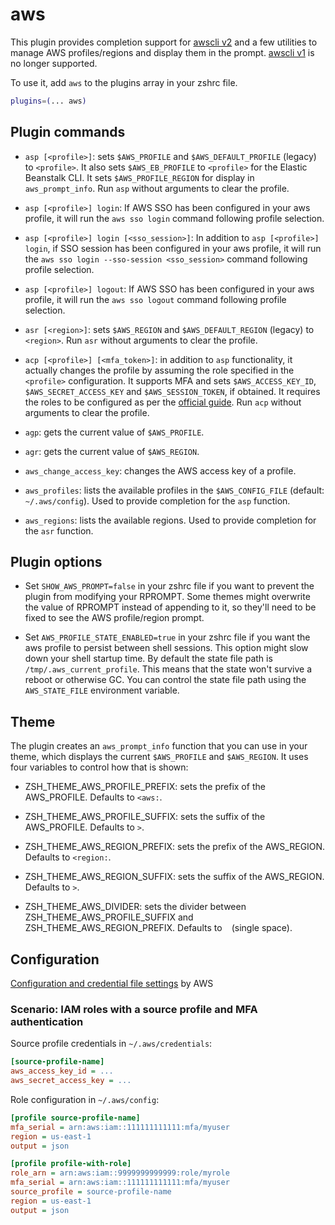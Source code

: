 # aws

This plugin provides completion support for [awscli v2](https://awscli.amazonaws.com/v2/documentation/api/latest/reference/index.html)
and a few utilities to manage AWS profiles/regions and display them in the prompt.
[awscli v1](https://docs.aws.amazon.com/cli/latest/userguide/cliv2-migration.html) is no longer supported.

To use it, add `aws` to the plugins array in your zshrc file.

```zsh
plugins=(... aws)
```

## Plugin commands

* `asp [<profile>]`: sets `$AWS_PROFILE` and `$AWS_DEFAULT_PROFILE` (legacy) to `<profile>`.
  It also sets `$AWS_EB_PROFILE` to `<profile>` for the Elastic Beanstalk CLI. It sets `$AWS_PROFILE_REGION` for display in `aws_prompt_info`.
  Run `asp` without arguments to clear the profile.
* `asp [<profile>] login`: If AWS SSO has been configured in your aws profile, it will run the `aws sso login` command following profile selection.
* `asp [<profile>] login [<sso_session>]`: In addition to `asp [<profile>] login`, if SSO session has been configured in your aws profile, it will run the `aws sso login --sso-session <sso_session>` command following profile selection.
* `asp [<profile>] logout`: If AWS SSO has been configured in your aws profile, it will run the `aws sso logout` command following profile selection.

* `asr [<region>]`: sets `$AWS_REGION` and `$AWS_DEFAULT_REGION` (legacy) to `<region>`.
  Run `asr` without arguments to clear the profile.

* `acp [<profile>] [<mfa_token>]`: in addition to `asp` functionality, it actually changes
   the profile by assuming the role specified in the `<profile>` configuration. It supports
   MFA and sets `$AWS_ACCESS_KEY_ID`, `$AWS_SECRET_ACCESS_KEY` and `$AWS_SESSION_TOKEN`, if
   obtained. It requires the roles to be configured as per the
   [official guide](https://docs.aws.amazon.com/cli/latest/userguide/cli-configure-role.html).
   Run `acp` without arguments to clear the profile.

* `agp`: gets the current value of `$AWS_PROFILE`.

* `agr`: gets the current value of `$AWS_REGION`.

* `aws_change_access_key`: changes the AWS access key of a profile.

* `aws_profiles`: lists the available profiles in the  `$AWS_CONFIG_FILE` (default: `~/.aws/config`).
  Used to provide completion for the `asp` function.

* `aws_regions`: lists the available regions.
  Used to provide completion for the `asr` function.

## Plugin options

* Set `SHOW_AWS_PROMPT=false` in your zshrc file if you want to prevent the plugin from modifying your RPROMPT.
  Some themes might overwrite the value of RPROMPT instead of appending to it, so they'll need to be fixed to
  see the AWS profile/region prompt.

* Set `AWS_PROFILE_STATE_ENABLED=true` in your zshrc file if you want the aws profile to persist between shell sessions.
  This option might slow down your shell startup time.
  By default the state file path is `/tmp/.aws_current_profile`. This means that the state won't survive a reboot or otherwise GC.
  You can control the state file path using the `AWS_STATE_FILE` environment variable.

## Theme

The plugin creates an `aws_prompt_info` function that you can use in your theme, which displays
the current `$AWS_PROFILE` and `$AWS_REGION`. It uses four variables to control how that is shown:

* ZSH_THEME_AWS_PROFILE_PREFIX: sets the prefix of the AWS_PROFILE. Defaults to `<aws:`.

* ZSH_THEME_AWS_PROFILE_SUFFIX: sets the suffix of the AWS_PROFILE. Defaults to `>`.

* ZSH_THEME_AWS_REGION_PREFIX: sets the prefix of the AWS_REGION. Defaults to `<region:`.

* ZSH_THEME_AWS_REGION_SUFFIX: sets the suffix of the AWS_REGION. Defaults to `>`.

* ZSH_THEME_AWS_DIVIDER: sets the divider between ZSH_THEME_AWS_PROFILE_SUFFIX and ZSH_THEME_AWS_REGION_PREFIX. Defaults to ` ` (single space).

## Configuration

[Configuration and credential file settings](https://docs.aws.amazon.com/cli/latest/userguide/cli-configure-files.html) by AWS

### Scenario: IAM roles with a source profile and MFA authentication

Source profile credentials in `~/.aws/credentials`:

```ini
[source-profile-name]
aws_access_key_id = ...
aws_secret_access_key = ...
```

Role configuration in `~/.aws/config`:

```ini
[profile source-profile-name]
mfa_serial = arn:aws:iam::111111111111:mfa/myuser
region = us-east-1
output = json

[profile profile-with-role]
role_arn = arn:aws:iam::9999999999999:role/myrole
mfa_serial = arn:aws:iam::111111111111:mfa/myuser
source_profile = source-profile-name
region = us-east-1
output = json
```
